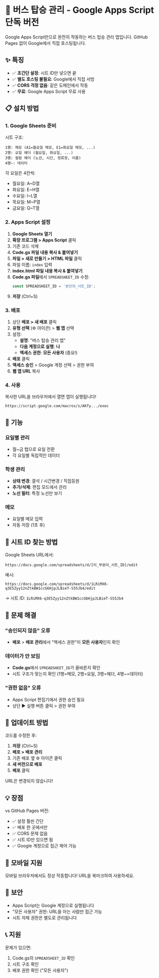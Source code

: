 # 🚌 버스 탑승 관리 - Google Apps Script 단독 버전

Google Apps Script만으로 완전히 작동하는 버스 탑승 관리 앱입니다.
GitHub Pages 없이 Google에서 직접 호스팅됩니다.

## ✨ 특징

- ✅ **초간단 설정**: 시트 ID만 넣으면 끝
- ✅ **별도 호스팅 불필요**: Google에서 직접 서빙
- ✅ **CORS 걱정 없음**: 같은 도메인에서 작동
- ✅ **무료**: Google Apps Script 무료 사용

## 📋 설치 방법

### 1. Google Sheets 준비

시트 구조:
```
1행: 메모 (A1=월요일 메모, E1=화요일 메모, ...)
2행: 요일 헤더 (월요일, 화요일, ...)
3행: 컬럼 헤더 (노선, 시간, 정류장, 이름)
4행~: 데이터
```

각 요일은 4칸씩:
- 월요일: A~D열
- 화요일: E~H열
- 수요일: I~L열
- 목요일: M~P열
- 금요일: Q~T열

### 2. Apps Script 설정

1. **Google Sheets 열기**
2. **확장 프로그램 > Apps Script** 클릭
3. 기존 코드 삭제
4. **Code.gs 파일 내용 복사 & 붙여넣기**
5. **파일 > 새로 만들기 > HTML 파일** 클릭
6. 파일 이름: `index` 입력
7. **index.html 파일 내용 복사 & 붙여넣기**
8. **Code.gs 파일**에서 `SPREADSHEET_ID` 수정:
   ```javascript
   const SPREADSHEET_ID = '본인의_시트_ID';
   ```
9. **저장** (Ctrl+S)

### 3. 배포

1. 상단 **배포 > 새 배포** 클릭
2. **유형 선택** (⚙️ 아이콘) > **웹 앱** 선택
3. 설정:
   - **설명**: "버스 탑승 관리 앱"
   - **다음 계정으로 실행**: **나**
   - **액세스 권한**: **모든 사용자** (중요!)
4. **배포** 클릭
5. **액세스 승인** > Google 계정 선택 > 권한 부여
6. **웹 앱 URL** 복사

### 4. 사용

복사한 URL을 브라우저에서 열면 앱이 실행됩니다!
```
https://script.google.com/macros/s/AKfy.../exec
```

## 🎯 기능

### 요일별 관리
- 월~금 탭으로 요일 전환
- 각 요일별 독립적인 데이터

### 학생 관리
- **상태 변경**: 결석 / 시간변경 / 직접등원
- **추가/삭제**: 편집 모드에서 관리
- **노선 필터**: 특정 노선만 보기

### 메모
- 요일별 메모 입력
- 자동 저장 (1초 후)

## 📝 시트 ID 찾는 방법

Google Sheets URL에서:
```
https://docs.google.com/spreadsheets/d/[이_부분이_시트_ID]/edit
```

예시:
```
https://docs.google.com/spreadsheets/d/1LRiMX6-q3E5Zyy12nZtkBW1ccG6HjpJLBieT-S55Jb4/edit
```
→ 시트 ID: `1LRiMX6-q3E5Zyy12nZtkBW1ccG6HjpJLBieT-S55Jb4`

## 🔧 문제 해결

### "승인되지 않음" 오류
- **배포** > **배포 관리**에서 "액세스 권한"이 **모든 사용자**인지 확인

### 데이터가 안 보임
- **Code.gs**에서 `SPREADSHEET_ID`가 올바른지 확인
- 시트 구조가 맞는지 확인 (1행=메모, 2행=요일, 3행=헤더, 4행~=데이터)

### "권한 없음" 오류
- Apps Script 편집기에서 권한 승인 필요
- 상단 ▶ 실행 버튼 클릭 > 권한 부여

## 🚀 업데이트 방법

코드를 수정한 후:
1. **저장** (Ctrl+S)
2. **배포 > 배포 관리**
3. 기존 배포 옆 ⚙️ 아이콘 클릭
4. **새 버전으로 배포**
5. **배포** 클릭

URL은 변경되지 않습니다!

## 💡 장점

vs GitHub Pages 버전:
- ✅ 설정 훨씬 간단
- ✅ 배포 한 곳에서만
- ✅ CORS 문제 없음
- ✅ 시트 ID만 있으면 됨
- ✅ Google 계정으로 접근 제어 가능

## 📱 모바일 지원

모바일 브라우저에서도 정상 작동합니다!
URL을 북마크하여 사용하세요.

## 🔐 보안

- Apps Script는 Google 계정으로 실행됩니다
- "모든 사용자" 권한: URL을 아는 사람만 접근 가능
- 시트 자체 권한은 별도로 관리됩니다

## 📞 지원

문제가 있으면:
1. Code.gs의 `SPREADSHEET_ID` 확인
2. 시트 구조 확인
3. 배포 권한 확인 ("모든 사용자")
